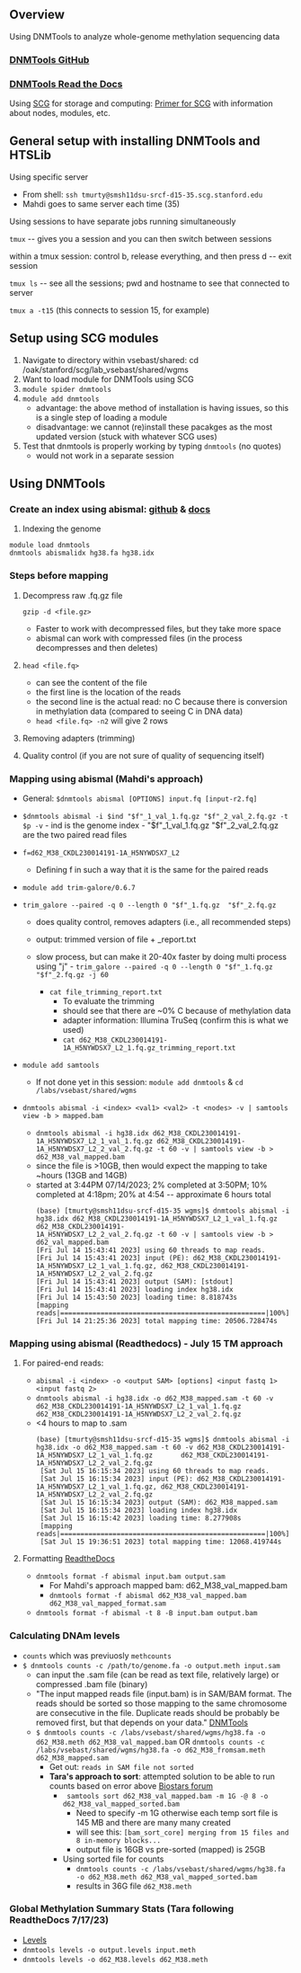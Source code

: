 ## Overview
Using DNMTools to analyze whole-genome methylation sequencing data

### [DNMTools GitHub](https://github.com/smithlabcode/dnmtools)
### [DNMTools Read the Docs](https://dnmtools.readthedocs.io/en/latest/)

Using [SCG](https://ondemand.scg.stanford.edu/) for storage and computing:
[Primer for SCG](https://github.com/nicolerg/resources/blob/master/scg_primer.md) with information about nodes, modules, etc.

## General setup with installing DNMTools and HTSLib

Using specific server
- From shell: ```ssh tmurty@smsh11dsu-srcf-d15-35.scg.stanford.edu```
- Mahdi goes to same server each time (35)

Using sessions to have separate jobs running simultaneously

```tmux``` -- gives you a session and you can then switch between sessions

within a tmux session: control b, release everything, and then press d -- exit session

```tmux ls``` -- see all the sessions; pwd and hostname to see that connected to server

```tmux a -t15``` (this connects to session 15, for example)

## Setup using SCG modules
1. Navigate to directory within vsebast/shared: cd /oak/stanford/scg/lab_vsebast/shared/wgms
2. Want to load module for DNMTools using SCG
3. ```module spider dnmtools```
4. ```module add dnmtools```
   - advantage: the above method of installation is having issues, so this is a single step of loading a module
   - disadvantage: we cannot (re)install these pacakges as the most updated version (stuck with whatever SCG uses)
5. Test that dnmtools is properly working by typing ```dnmtools``` (no quotes)
   - would not work in a separate session
  
## Using DNMTools
### Create an index using abismal: [github](https://github.com/smithlabcode/abismal/releases) & [docs](https://dnmtools.readthedocs.io/en/latest/abismal/)
1. Indexing the genome
```
module load dnmtools
dnmtools abismalidx hg38.fa hg38.idx
```
  
### Steps before mapping
1. Decompress raw .fq.gz file
   
   ```gzip -d <file.gz>```
   - Faster to work with decompressed files, but they take more space
   - abismal can work with compressed files (in the process decompresses and then deletes)
3. ```head <file.fq>```
   - can see the content of the file
   - the first line is the location of the reads
   - the second line is the actual read: no C because there is conversion in methylation data (compared to seeing C in DNA data)
   - ```head <file.fq> -n2``` will give 2 rows
4. Removing adapters (trimming)
5. Quality control (if you are not sure of quality of sequencing itself)


### Mapping using abismal (Mahdi's approach)
   - General: ```$dnmtools abismal [OPTIONS] input.fq [input-r2.fq]```
   - ```$dnmtools abismal -i $ind "$f"_1_val_1.fq.gz "$f"_2_val_2.fq.gz -t $p -v```
            - ind is the genome index
            - "$f"_1_val_1.fq.gz "$f"_2_val_2.fq.gz are the two paired read files
   - ```f=d62_M38_CKDL230014191-1A_H5NYWDSX7_L2```
      - Defining f in such a way that it is the same for the paired reads 
   - ```module add trim-galore/0.6.7```
   - ```trim_galore --paired -q 0 --length 0 "$f"_1.fq.gz  "$f"_2.fq.gz```
      - does quality control, removes adapters (i.e., all recommended steps)
      - output: trimmed version of file + _report.txt
      - slow process, but can make it 20-40x faster by doing multi process using "j"
            - ```trim_galore --paired -q 0 --length 0 "$f"_1.fq.gz  "$f"_2.fq.gz -j 60```

         - ```cat file_trimming_report.txt```
             - To evaluate the trimming
             - should see that there are ~0% C because of methylation data
             - adapter information: Illumina TruSeq (confirm this is what we used)
             - ```cat d62_M38_CKDL230014191-1A_H5NYWDSX7_L2_1.fq.gz_trimming_report.txt```
    
   - ```module add samtools```
      - If not done yet in this session:  ```module add dnmtools``` & ```cd /labs/vsebast/shared/wgms```
   - ```dnmtools abismal -i <index> <val1> <val2> -t <nodes> -v | samtools view -b > mapped.bam```
       - ```dnmtools abismal -i hg38.idx d62_M38_CKDL230014191-1A_H5NYWDSX7_L2_1_val_1.fq.gz d62_M38_CKDL230014191-1A_H5NYWDSX7_L2_2_val_2.fq.gz -t 60 -v | samtools view -b > d62_M38_val_mapped.bam```
       - since the file is >10GB, then would expect the mapping to take ~hours (13GB and 14GB)
       - started at 3:44PM 07/14/2023; 2% completed at 3:50PM; 10% completed at 4:18pm; 20% at 4:54 -- approximate 6 hours total
         ```
         (base) [tmurty@smsh11dsu-srcf-d15-35 wgms]$ dnmtools abismal -i hg38.idx d62_M38_CKDL230014191-1A_H5NYWDSX7_L2_1_val_1.fq.gz d62_M38_CKDL230014191-
         1A_H5NYWDSX7_L2_2_val_2.fq.gz -t 60 -v | samtools view -b > d62_val_mapped.bam                     
         [Fri Jul 14 15:43:41 2023] using 60 threads to map reads.
         [Fri Jul 14 15:43:41 2023] input (PE): d62_M38_CKDL230014191-1A_H5NYWDSX7_L2_1_val_1.fq.gz, d62_M38_CKDL230014191-1A_H5NYWDSX7_L2_2_val_2.fq.gz
         [Fri Jul 14 15:43:41 2023] output (SAM): [stdout]
         [Fri Jul 14 15:43:41 2023] loading index hg38.idx
         [Fri Jul 14 15:43:50 2023] loading time: 8.818743s
         [mapping reads|===================================================|100%]
         [Fri Jul 14 21:25:36 2023] total mapping time: 20506.728474s
         ```
### Mapping using abismal (Readthedocs) - July 15 TM approach
1. For paired-end reads:
   - ```abismal -i <index> -o <output SAM> [options] <input fastq 1> <input fastq 2>```
   - ``` dnmtools abismal -i hg38.idx -o d62_M38_mapped.sam -t 60 -v d62_M38_CKDL230014191-1A_H5NYWDSX7_L2_1_val_1.fq.gz d62_M38_CKDL230014191-1A_H5NYWDSX7_L2_2_val_2.fq.gz ```
   - <4 hours to map to .sam
     ```
     (base) [tmurty@smsh11dsu-srcf-d15-35 wgms]$ dnmtools abismal -i hg38.idx -o d62_M38_mapped.sam -t 60 -v d62_M38_CKDL230014191-1A_H5NYWDSX7_L2_1_val_1.fq.gz       d62_M38_CKDL230014191-1A_H5NYWDSX7_L2_2_val_2.fq.gz
      [Sat Jul 15 16:15:34 2023] using 60 threads to map reads.
      [Sat Jul 15 16:15:34 2023] input (PE): d62_M38_CKDL230014191-1A_H5NYWDSX7_L2_1_val_1.fq.gz, d62_M38_CKDL230014191-1A_H5NYWDSX7_L2_2_val_2.fq.gz
      [Sat Jul 15 16:15:34 2023] output (SAM): d62_M38_mapped.sam
      [Sat Jul 15 16:15:34 2023] loading index hg38.idx
      [Sat Jul 15 16:15:42 2023] loading time: 8.277908s
      [mapping reads|===================================================|100%]
      [Sat Jul 15 19:36:51 2023] total mapping time: 12068.419744s 
      ```

2. Formatting [ReadtheDocs](https://dnmtools.readthedocs.io/en/latest/format/)
   - ```dnmtools format -f abismal input.bam output.sam```
      - For Mahdi's approach mapped bam: d62_M38_val_mapped.bam
      - ```dnmtools format -f abismal d62_M38_val_mapped.bam d62_M38_val_mapped_format.sam ```
   - ```dnmtools format -f abismal -t 8 -B input.bam output.bam```

### Calculating DNAm levels
   - ```counts``` which was previuosly ```methcounts```
   - ```$ dnmtools counts -c /path/to/genome.fa -o output.meth input.sam```
      - can input the .sam file (can be read as text file, relatively large) or compressed .bam file (binary)
      - "The input mapped reads file (input.bam) is in SAM/BAM format. The reads should be sorted so those mapping to the same chromosome are consecutive in the file. Duplicate reads should be probably be removed first, but that depends on your data." [DNMTools](https://dnmtools.readthedocs.io/en/latest/counts/)
      - ```$ dnmtools counts -c /labs/vsebast/shared/wgms/hg38.fa -o d62_M38.meth d62_M38_val_mapped.bam``` OR ``` dnmtools counts -c /labs/vsebast/shared/wgms/hg38.fa -o d62_M38_fromsam.meth d62_M38_mapped.sam ``` 
         - Get out: ```reads in SAM file not sorted ```
         - **Tara's approach to sort**: attempted solution to be able to run counts based on error above [Biostars forum](https://www.biostars.org/p/319730/)
            - ``` samtools sort d62_M38_val_mapped.bam -m 1G -@ 8 -o d62_M38_val_mapped_sorted.bam```
               - Need to specify -m 1G otherwise each temp sort file is 145 MB and there are many many created
               - will see this: ```[bam_sort_core] merging from 15 files and 8 in-memory blocks...```
               - output file is 16GB vs pre-sorted (mapped) is 25GB
            - Using sorted file for counts
               - ``` dnmtools counts -c /labs/vsebast/shared/wgms/hg38.fa -o d62_M38.meth d62_M38_val_mapped_sorted.bam ```
               - results in 36G file ```d62_M38.meth ```

### Global Methylation Summary Stats (Tara following ReadtheDocs 7/17/23)
- [Levels](https://dnmtools.readthedocs.io/en/latest/levels/)
- ```dnmtools levels -o output.levels input.meth```
- ```dnmtools levels -o d62_M38.levels d62_M38.meth```
